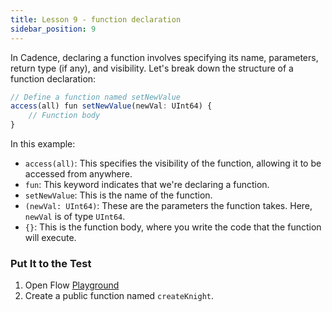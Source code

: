 ```yaml
---
title: Lesson 9 - function declaration
sidebar_position: 9
---
```


In Cadence, declaring a function involves specifying its name, parameters, return type (if any), and visibility.
Let's break down the structure of a function declaration:

```jsx
// Define a function named setNewValue
access(all) fun setNewValue(newVal: UInt64) {
    // Function body
}
```

In this example:

- `access(all)`: This specifies the visibility of the function, allowing it to be accessed from anywhere.
- `fun`: This keyword indicates that we're declaring a function.
- `setNewValue`: This is the name of the function.
- `(newVal: UInt64)`: These are the parameters the function takes. Here, `newVal` is of type `UInt64`.
- `{}`: This is the function body, where you write the code that the function will execute.

### Put It to the Test

1. Open Flow [Playground](https://play.flow.com/)
2. Create a public function named `createKnight`.

